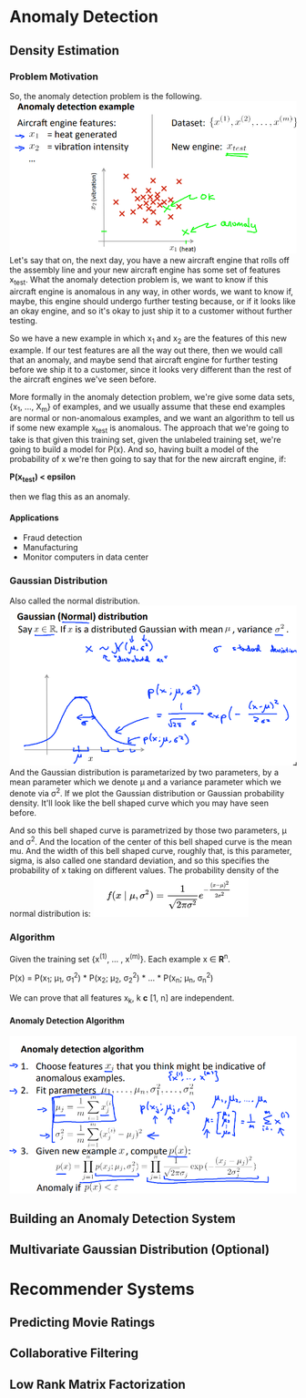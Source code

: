 # Anomaly Detection
## Density Estimation
### Problem Motivation
So, the anomaly detection problem is the following.
![IMG](img/img1.png)
Let's say that on, the next day, you have a new aircraft engine that rolls off the assembly line and your new aircraft engine has some set of features x<sub>test</sub>. What the anomaly detection problem is, we want to know if this aircraft engine is anomalous in any way, in other words, we want to know if, maybe, this engine should undergo further testing because, or if it looks like an okay engine, and so it's okay to just ship it to a customer without further testing.

So we have a new example in which x<sub>1</sub> and x<sub>2</sub> are the features of this new example. If our test features are all the way out there, then we would call that an anomaly, and maybe send that aircraft engine for further testing before we ship it to a customer, since it looks very different than the rest of the aircraft engines we've seen before.

More formally in the anomaly detection problem, we're give some data sets, {x<sub>1</sub>, ..., X<sub>m</sub>} of examples, and we usually assume that these end examples are normal or non-anomalous examples, and we want an algorithm to tell us if some new example x<sub>test</sub> is anomalous. The approach that we're going to take is that given this training set, given the unlabeled training set, we're going to build a model for P(x).
And so, having built a model of the probability of x we're then going to say that for the new aircraft engine, if:

**P(x<sub>test</sub>) < epsilon**

then we flag this as an anomaly.

#### Applications
* Fraud detection
* Manufacturing
* Monitor computers in data center

### Gaussian Distribution
Also called the normal distribution. 
![IMG](img/img2.png)
And the Gaussian distribution is parametarized by two parameters, by a mean parameter which we denote µ and a variance parameter which we denote via σ<sup>2</sup>. If we plot the Gaussian distribution or Gaussian probability density. It'll look like the bell shaped curve which you may have seen before.

And so this bell shaped curve is parametrized by those two parameters, µ and σ<sup>2</sup>. And the location of the center of this bell shaped curve is the mean mu. And the width of this bell shaped curve, roughly that, is this parameter, sigma, is also called one standard deviation, and so this specifies the probability of x taking on different values.
The probability density of the normal distribution is:
![IMG](img/img3.png)

### Algorithm
Given the training set {x<sup>(1)</sup>, ... , x<sup>(m)</sup>}. Each example x ∈ **R**<sup>n</sup>.

P(x) = P(x<sub>1</sub>; µ<sub>1</sub>, σ<sub>1</sub><sup>2</sup>) * P(x<sub>2</sub>; µ<sub>2</sub>, σ<sub>2</sub><sup>2</sup>) * ... * P(x<sub>n</sub>; µ<sub>n</sub>, σ<sub>n</sub><sup>2</sup>)

We can prove that all features x<sub>k</sub>, k **c** [1, n] are independent.

#### Anomaly Detection Algorithm
![IMG](img/img4.png)


## Building an Anomaly Detection System
## Multivariate Gaussian Distribution (Optional)

# Recommender Systems
## Predicting Movie Ratings
## Collaborative Filtering
## Low Rank Matrix Factorization
